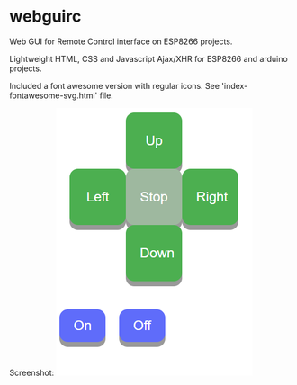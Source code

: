 # webguirc
Web GUI for Remote Control interface on ESP8266 projects.

Lightweight HTML, CSS and Javascript Ajax/XHR for ESP8266 and arduino projects.

Included a font awesome version with regular icons. See 'index-fontawesome-svg.html' file.


Screenshot:
![alt text](https://raw.githubusercontent.com/thiagogalvao/webguirc/master/screenshot.png)
